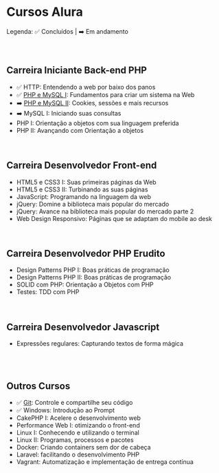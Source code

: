 # Cursos Alura

Legenda: :white_check_mark: Concluídos | :arrow_right: Em andamento <br/><br/><br/>



## Carreira Iniciante Back-end PHP
- :white_check_mark: HTTP: Entendendo a web por baixo dos panos
- :white_check_mark: [PHP e MySQL I]: Fundamentos para criar um sistema na Web 
- :arrow_right: [PHP e MySQL II]: Cookies, sessões e mais recursos
- :arrow_right: MySQL I: Iniciando suas consultas
- PHP I: Orientação a objetos com sua linguagem preferida
- PHP II: Avançando com Orientação a objetos

<br/>

## Carreira Desenvolvedor Front-end
- HTML5 e CSS3 I: Suas primeiras páginas da Web
- HTML5 e CSS3 II: Turbinando as suas páginas
- JavaScript: Programando na linguagem da web
- jQuery: Domine a biblioteca mais popular do mercado
- jQuery: Avance na biblioteca mais popular do mercado parte 2
- Web Design Responsivo: Páginas que se adaptam do mobile ao desk

<br/>

## Carreira Desenvolvedor PHP Erudito
- Design Patterns PHP I: Boas práticas de programação
- Design Patterns PHP II: Boas práticas de programação
- SOLID com PHP: Orientação a Objetos com PHP
- Testes: TDD com PHP

<br/>

## Carreira Desenvolvedor Javascript
- Expressões regulares: Capturando textos de forma mágica

<br/>
<br/>

## Outros Cursos
- :white_check_mark: [Git]: Controle e compartilhe seu código
- :white_check_mark: Windows: Introdução ao Prompt
- CakePHP I: Acelere o desenvolvimento web
- Performance Web I: otimizando o front-end
- Linux I: Conhecendo e utilizando o terminal
- Linux II: Programas, processos e pacotes
- Docker: Criando containers sem dor de cabeça
- Laravel: facilitando o desenvolvimento PHP
- Vagrant: Automatização e implementação de entrega contínua

[PHP e MySQL I]: https://github.com/fromnanda/alura-cursos/tree/master/iniciante-backend-php/php-mysql-i
[Git]: https://github.com/fromnanda/alura-cursos/tree/master/engenheiro-devops/git
[PHP e MySQL II]: https://github.com/fromnanda/alura-cursos/blob/master/iniciante-backend-php/php-mysql-iI/notes.md
